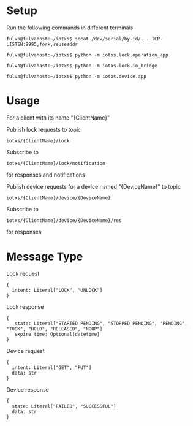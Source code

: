 # Setup
Run the following commands in different terminals
```shell
fulva@fulvahost:~/iotxs$ socat /dev/serial/by-id/... TCP-LISTEN:9995,fork,reuseaddr
```
```shell
fulva@fulvahost:~/iotxs$ python -m iotxs.lock.operation_app
```
```shell
fulva@fulvahost:~/iotxs$ python -m iotxs.lock.io_bridge
```
```shell
fulva@fulvahost:~/iotxs$ python -m iotxs.device.app
```

# Usage
For a client with its name "{ClientName}"

Publish lock requests to topic
```
iotxs/{ClientName}/lock
```
Subscribe to
```
iotxs/{ClientName}/lock/notification
```
for responses and notifications

Publish device requests for a device named "{DeviceName}" to topic
```
iotxs/{ClientName}/device/{DeviceName}
```
Subscribe to
```
iotxs/{ClientName}/device/{DeviceName}/res
```
for responses

# Message Type
Lock request
```
{
  intent: Literal["LOCK", "UNLOCK"]
}
```

Lock response
```
{
   state: Literal["STARTED PENDING", "STOPPED PENDING", "PENDING", "TOOK", "HOLD", "RELEASED", "NOOP"]
   expire_time: Optional[datetime]
}
```

Device request
```
{
  intent: Literal["GET", "PUT"]
  data: str
}
```

Device response
```
{
  state: Literal["FAILED", "SUCCESSFUL"]
  data: str
}
```
